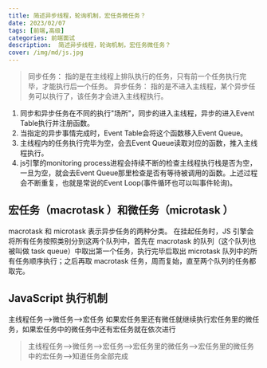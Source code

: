 ```yaml
---
title: 简述异步线程，轮询机制，宏任务微任务？
date: 2023/02/07
tags: [前端,高级]
categories: 前端面试
description:  简述异步线程，轮询机制，宏任务微任务？
cover: /img/md/js.jpg
---
```


> 同步任务： 指的是在主线程上排队执行的任务，只有前一个任务执行完毕，才能执行后一个任务。
异步任务： 指的是不进入主线程，某个异步任务可以执行了，该任务才会进入主线程执行。

1. 同步和异步任务在不同的执行"场所"，同步的进入主线程，异步的进入Event Table执行并注册函数。
2. 当指定的异步事情完成时，Event Table会将这个函数移入Event Queue。
3. 主线程内的任务执行完毕为空，会去Event Queue读取对应的函数，推入主线程执行。
4. js引擎的monitoring process进程会持续不断的检查主线程执行栈是否为空，一旦为空，就会去Event
Queue那里检查是否有等待被调用的函数。上述过程会不断重复，也就是常说的Event Loop(事件循环也可以叫事件轮询)。

## 宏任务（macrotask ）和微任务（microtask ）
macrotask 和 microtask 表示异步任务的两种分类。
在挂起任务时，JS 引擎会将所有任务按照类别分到这两个队列中，首先在 macrotask 的队列（这个队列也被叫做 task queue）中取出第一个任务，执行完毕后取出 microtask 队列中的所有任务顺序执行；之后再取 macrotask 任务，周而复始，直至两个队列的任务都取完。

## JavaScript 执行机制
主线程任务——>微任务——>宏任务
如果宏任务里还有微任就继续执行宏任务里的微任务，如果宏任务中的微任务中还有宏任务就在依次进行

>主线程任务——>微任务——>宏任务——>宏任务里的微任务——>宏任务里的微任务中的宏任务——>知道任务全部完成